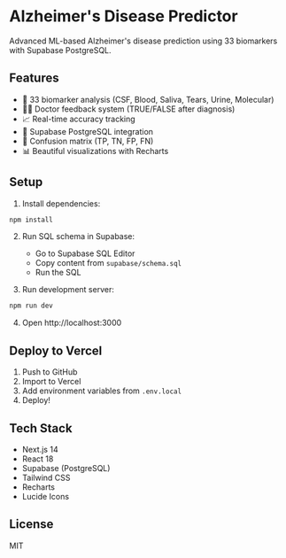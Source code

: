 # Alzheimer's Disease Predictor

Advanced ML-based Alzheimer's disease prediction using 33 biomarkers with Supabase PostgreSQL.

## Features

- 🧠 33 biomarker analysis (CSF, Blood, Saliva, Tears, Urine, Molecular)
- 👨‍⚕️ Doctor feedback system (TRUE/FALSE after diagnosis)
- 📈 Real-time accuracy tracking
- 💾 Supabase PostgreSQL integration
- 🎯 Confusion matrix (TP, TN, FP, FN)
- 📊 Beautiful visualizations with Recharts

## Setup

1. Install dependencies:
```bash
npm install
```

2. Run SQL schema in Supabase:
   - Go to Supabase SQL Editor
   - Copy content from `supabase/schema.sql`
   - Run the SQL

3. Run development server:
```bash
npm run dev
```

4. Open http://localhost:3000

## Deploy to Vercel

1. Push to GitHub
2. Import to Vercel
3. Add environment variables from `.env.local`
4. Deploy!

## Tech Stack

- Next.js 14
- React 18
- Supabase (PostgreSQL)
- Tailwind CSS
- Recharts
- Lucide Icons

## License

MIT
